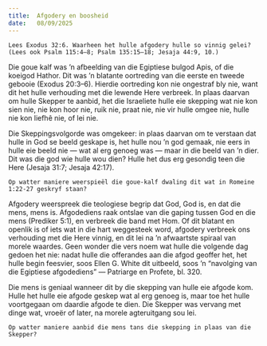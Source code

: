 ```yaml
---
title:  Afgodery en boosheid
date:   08/09/2025
---
```


`Lees Exodus 32:6. Waarheen het hulle afgodery hulle so vinnig gelei? (Lees ook Psalm 115:4–8; Psalm 135:15–18; Jesaja 44:9, 10.)`

Die goue kalf was ’n afbeelding van die Egiptiese bulgod Apis, of die koeigod Hathor. Dit was ’n blatante oortreding van die eerste en tweede gebooie (Exodus 20:3–6). Hierdie oortreding kon nie ongestraf bly nie, want dit het hulle verhouding met die lewende Here verbreek. In plaas daarvan om hulle Skepper te aanbid, het die Israeliete hulle eie skepping wat nie kon sien nie, nie kon hoor nie, ruik nie, praat nie, nie vir hulle omgee nie, hulle nie kon liefhê nie, of lei nie.

Die Skeppingsvolgorde was omgekeer: in plaas daarvan om te verstaan dat hulle in God se beeld geskape is, het hulle nou ’n god gemaak, nie eers in hulle eie beeld nie — wat al erg genoeg was — maar in die beeld van ’n dier. Dit was die god wie hulle wou dien? Hulle het dus erg gesondig teen die Here (Jesaja 31:7; Jesaja 42:17).

`Op watter maniere weerspieël die goue-kalf dwaling dit wat in Romeine 1:22-27 geskryf staan?`

Afgodery weerspreek die teologiese begrip dat God, God is, en dat die mens, mens is. Afgodediens raak ontslae van die gaping tussen God en die mens (Prediker 5:1), en verbreek die band met Hom. Of dit blatant en openlik is of iets wat in die hart weggesteek word, afgodery verbreek ons verhouding met die Here vinnig, en dit lei na ’n afwaartste spiraal van morele waardes. Geen wonder die vers noem wat hulle die volgende dag gedoen het nie: nadat hulle die offerandes aan die afgod geoffer het, het hulle begin feesvier, soos Ellen G. White dit uitbeeld, soos ’n “navolging van die Egiptiese afgodediens” — Patriarge en Profete, bl. 320.

Die mens is geniaal wanneer dit by die skepping van hulle eie afgode kom.  Hulle het hulle eie afgode geskep wat al erg genoeg is, maar toe het hulle voortgegaan om daardie afgode te dien. Die Skepper was vervang met dinge wat, vroeër of later, na morele agteruitgang sou lei.

`Op watter maniere aanbid die mens tans die skepping in plaas van die Skepper?`